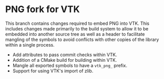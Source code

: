 # PNG fork for VTK

This branch contains changes required to embed PNG into VTK. This includes
changes made primarily to the build system to allow it to be embedded into
another source tree as well as a header to facilitate mangling of the symbols
to avoid conflicts with other copies of the library within a single process.

  * Add attributes to pass commit checks within VTK.
  * Addition of a CMake build for building within VTK.
  * Mangle all exported symbols to have a `vtk_png_` prefix.
  * Support for using VTK's import of zlib.
